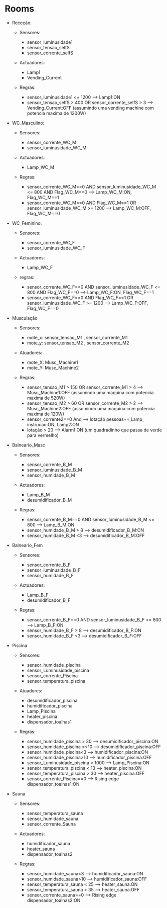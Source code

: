 # Rooms
* Receção:
  * Sensores:
    * sensor_luminusidade1
    * sensor_tensao_selfS
    * sensor_corrente_selfS

  * Actuadores:
    * Lamp1
    * Vending_Current

  * Regras: 
    * sensor_luminusidade1 <= 1200  --> Lamp1:ON
    * sensor_tensao_selfS > 400 OR sensor_corrente_selfS > 3 --> Vending_Current:OFF (assumindo uma vending machine com potencia maxima de 1200W)


* WC_Masculino: 
  * Sensores:
    * sensor_corrente_WC_M
    * sensor_luminusidade_WC_M

  * Actuadores:
    * Lamp_WC_M

  * Regras: 
    * sensor_corrente_WC_M==0 AND sensor_luminusidade_WC_M <= 800 AND Flag_WC_M==0 --> Lamp_WC_M:ON, Flag_WC_M==1
    * sensor_corrente_WC_M==0 AND Flag_WC_M==1 OR sensor_luminusidade_WC_M >= 1200  --> Lamp_WC_M:OFF, Flag_WC_M==0

* WC_Feminino: 
  * Sensores:
    * sensor_corrente_WC_F
    * sensor_luminusidade_WC_F

  * Actuadores:
    * Lamp_WC_F

  * regras: 
    * sensor_corrente_WC_F==0 AND sensor_luminusidade_WC_F <= 800 AND Flag_WC_F==0 --> Lamp_WC_F:ON, Flag_WC_F==1
    * sensor_corrente_WC_F==0 AND Flag_WC_F==1 OR sensor_luminusidade_WC_F >= 1200   --> Lamp_WC_F:OFF, Flag_WC_F==0

* Musculação
  * Sensores:
    * mote_x: sensor_tensao_M1 , sensor_corrente_M1
    * mote_y: sensor_tensao_M2 , sensor_corrente_M2

  * Atuadores:
    * mote_X: Musc_Machine1
    * mote_Y: Musc_Machine2

  * Regras:
    * sensor_tensao_M1 > 150 OR sensor_corrente_M1 > 4 --> Musc_Machine1:OFF (assumindo uma maquina com potencia maxima de 520W)
    * sensor_tensao_M2 > 60 OR sensor_corrente_M2 > 2 --> Musc_Machine2:OFF (assumindo uma maquina com potencia maxima de 120W)
    * sensor_corrente2==0 And --> lotação pessoas++,Lamp_ instrucao:ON, Lamp2:ON
    * lotação > 20 --> Alarm1:ON (um quadradinho que passa de verde para vermelho)

* Balneario_Masc
  * Sensores:
    * sensor_corrente_B_M
    * sensor_luminusidade_B_M
    * sensor_humidade_B_M

  * Actuadores:
    * Lamp_B_M
    * desumidificador_B_M

  * Regras:
    * sensor_corrente_B_M==0 AND sensor_luminusidade_B_M <= 800  --> Lamp_B_M:ON
    * sensor_humidade_B_M > 8 --> desumidificador_B_M:ON
    * sensor_humidade_B_M <3 --> desumidificador_B_M:OFF

* Balneario_Fem
  * Sensores:
    * sensor_corrente_B_F
    * sensor_luminusidade_B_F
    * sensor_humidade_B_F

  * Actuadores:
    * Lamp_B_F
    * desumidificador_B_F

  * Regras:
    * sensor_corrente_B_F==0 AND sensor_luminusidade_B_F <= 800  --> Lamp_B_F:ON 
    * sensor_humidade_B_F > 8 --> desumidificador_B_F:ON
    * sensor_humidade_B_F <3 --> desumidificador_B_F:OFF

* Piscina
  * Sensores:
    * sensor_humidade_piscina
    * sensor_Luminusidade_piscina
    * sensor_corrente_Piscina
    * sensor_temperatura_piscina

  * Atuadores:
    * desumidificador_piscina
    * humidificador_piscina
    * Lamp_Piscina
    * heater_piscina
    * dispensador_toalhas1

  * Regras:
    * sensor_humidade_piscina > 30 --> desumidificador_piscina:ON
    * sensor_humidade_piscina =<10 --> desumidificador_piscina:OFF
    * sensor_humidade_piscina<3 --> humidificador_piscina:ON
    * sensor_humidade_piscina>10 --> humidificador_piscina:OFF
    * sensor_Luminusidade_piscina < 1000 --> Lamp_Piscina:ON
    * sensor_temperatura_piscina < 13 --> heater_piscina:ON
    * sensor_temperatura_piscina > 30 --> heater_piscina:OFF
    * sensor_corrente_Piscina==0 --> Rising edge dispensador_toalhas1:ON

* Sauna
  * Sensores:
    * sensor_temperatura_sauna
    * sensor_humidade_sauna
    * sensor_corrente_Sauna

  * Actuadores:
    * humidificador_sauna
    * heater_sauna
    * dispensador_toalhas2

  * Regras:
    * sensor_humidade_sauna<3 --> humidificador_sauna:ON
    * sensor_humidade_sauna>10 --> humidificador_sauna:OFF
    * sensor_temperatura_sauna < 25 --> heater_sauna:ON
    * sensor_temperatura_sauna > 35 --> heater_sauna:OFF
    * sensor_corrente_sauna==0 --> Rising edge dispensador_toalhas2:ON
